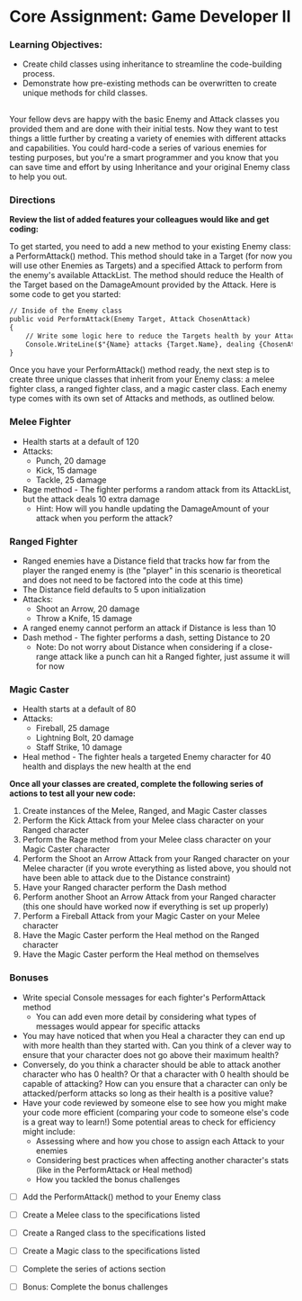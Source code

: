 # Core Assignment: Game Developer II

### Learning Objectives:

- Create child classes using inheritance to streamline the code-building process.
- Demonstrate how pre-existing methods can be overwritten to create unique methods for child classes.
##
Your fellow devs are happy with the basic Enemy and Attack classes you provided them and are done with their initial tests. Now they want to test things a little further by creating a variety of enemies with different attacks and capabilities. You could hard-code a series of various enemies for testing purposes, but you're a smart programmer and you know that you can save time and effort by using Inheritance and your original Enemy class to help you out.

### Directions
**Review the list of added features your colleagues would like and get coding:**

To get started, you need to add a new method to your existing Enemy class: a PerformAttack() method. This method should take in a Target (for now you will use other Enemies as Targets) and a specified Attack to perform from the enemy's available AttackList. The method should reduce the Health of the Target based on the DamageAmount provided by the Attack. Here is some code to get you started:
```md
// Inside of the Enemy class
public void PerformAttack(Enemy Target, Attack ChosenAttack)
{
    // Write some logic here to reduce the Targets health by your Attack's DamageAmount
    Console.WriteLine($"{Name} attacks {Target.Name}, dealing {ChosenAttack.DamageAmount} damage and reducing {Target.Name}'s health to {Target.Health}!!");
}
````
Once you have your PerformAttack() method ready, the next step is to create three unique classes that inherit from your Enemy class: a melee fighter class, a ranged fighter class, and a magic caster class. Each enemy type comes with its own set of Attacks and methods, as outlined below.

### Melee Fighter
- Health starts at a default of 120
- Attacks:
    - Punch, 20 damage
    - Kick, 15 damage
    - Tackle, 25 damage
- Rage method - The fighter performs a random attack from its AttackList, but the attack deals 10 extra damage
    - Hint: How will you handle updating the DamageAmount of your attack when you perform the attack?

### Ranged Fighter
- Ranged enemies have a Distance field that tracks how far from the player the ranged enemy is (the "player" in this scenario is theoretical and does not need to be factored into the code at this time)
- The Distance field defaults to 5 upon initialization
- Attacks:
    - Shoot an Arrow, 20 damage
    - Throw a Knife, 15 damage
- A ranged enemy cannot perform an attack if Distance is less than 10
- Dash method - The fighter performs a dash, setting Distance to 20
    - Note: Do not worry about Distance when considering if a close-range attack like a punch can hit a Ranged fighter, just assume it will for now

### Magic Caster
- Health starts at a default of 80
- Attacks:
    - Fireball, 25 damage
    - Lightning Bolt, 20 damage
    - Staff Strike, 10 damage
- Heal method - The fighter heals a targeted Enemy character for 40 health and displays the new health at the end

**Once all your classes are created, complete the following series of actions to test all your new code:**

1. Create instances of the Melee, Ranged, and Magic Caster classes
1. Perform the Kick Attack from your Melee class character on your Ranged character
1. Perform the Rage method from your Melee class character on your Magic Caster character
1. Perform the Shoot an Arrow Attack from your Ranged character on your Melee character (if you wrote everything as listed above, you should not have been able to attack due to the Distance constraint)
1. Have your Ranged character perform the Dash method
1. Perform another Shoot an Arrow Attack from your Ranged character (this one should have worked now if everything is set up properly)
1. Perform a Fireball Attack from your Magic Caster on your Melee character
1. Have the Magic Caster perform the Heal method on the Ranged character
1. Have the Magic Caster perform the Heal method on themselves

### Bonuses
- Write special Console messages for each fighter's PerformAttack method
    - You can add even more detail by considering what types of messages would appear for specific attacks
- You may have noticed that when you Heal a character they can end up with more health than they started with. Can you think of a clever way to ensure that your character does not go above their maximum health?
- Conversely, do you think a character should be able to attack another character who has 0 health? Or that a character with 0 health should be capable of attacking? How can you ensure that a character can only be attacked/perform attacks so long as their health is a positive value?
- Have your code reviewed by someone else to see how you might make your code more efficient (comparing your code to someone else's code is a great way to learn!) Some potential areas to check for efficiency might include:
    - Assessing where and how you chose to assign each Attack to your enemies
    - Considering best practices when affecting another character's stats (like in the PerformAttack or Heal method)
    - How you tackled the bonus challenges

- [ ] Add the PerformAttack() method to your Enemy class

- [ ] Create a Melee class to the specifications listed

- [ ] Create a Ranged class to the specifications listed

- [ ] Create a Magic class to the specifications listed

- [ ] Complete the series of actions section

- [ ] Bonus: Complete the bonus challenges